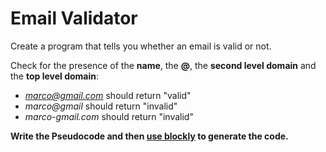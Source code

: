 # Email Validator

Create a program that tells you whether an email is valid or not.

Check for the presence of the **name**, the **@**, the **second level domain** and the **top level domain**:

- *marco@gmail.com* should return "valid"
- *marco@gmail* should return "invalid"
- *marco-gmail.com* should return "invalid"

**Write the Pseudocode and then [use blockly](https://blockly-demo.appspot.com/static/demos/code/index.html) to generate the code.**
